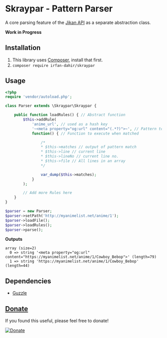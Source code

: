 # Skraypar - Pattern Parser
A core parsing feature of the [Jikan API](https://github.com/jikan-me) as a separate abstraction class.

**Work in Progress**


## Installation
1. This library uses [Composer](https://getcomposer.org), install that first.
2. `composer require irfan-dahir/skraypar`

## Usage
```php
<?php
require 'vendor/autoload.php';

class Parser extends \Skraypar\Skraypar {

	public function loadRules() { // Abstract function
		$this->addRule(
			'anime_url', // used as a hash key
			'~<meta property="og:url" content="(.*?)">~', // Pattern to match
			function() { // Function to execute when matched

				/*
				* $this->matches // output of pattern match
				* $this->line // current line
				* $this->lineNo // current line no.
				* $this->file // All lines in an array
				*/

				var_dump($this->matches);
			}
		);

		// Add more Rules here
	}
}

$parser = new Parser;
$parser->setPath('http://myanimelist.net/anime/1');
$parser->loadFile();
$parser->loadRules();
$parser->parse();
```

**Outputs**
```
array (size=2)
  0 => string '<meta property="og:url" content="https://myanimelist.net/anime/1/Cowboy_Bebop">' (length=79)
  1 => string 'https://myanimelist.net/anime/1/Cowboy_Bebop' (length=44)
```

## Dependencies
- [Guzzle](https://github.com/guzzle/guzzle)

## [Donate](https://liberapay.com/Nekomata/donate)
If you found this useful, please feel free to donate!

[![Donate](https://liberapay.com/assets/widgets/donate.svg)](https://liberapay.com/Nekomata/donate "Donate using Liberapay")